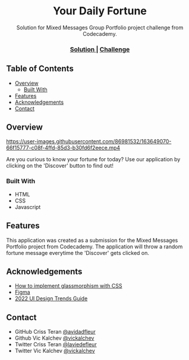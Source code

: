 <!-- Please update value in the {}  -->

<h1 align="center">Your Daily Fortune</h1>

<div align="center">
   Solution for Mixed Messages Group Portfolio project challenge from Codecademy.
</div>

<div align="center">
  <h3>
    <a href="https://vickalchev.github.io/mixed-messages/">
      Solution
    </a>
    <span> | </span>
    <a href="https://www.codecademy.com/paths/full-stack-engineer-career-path/tracks/fscp-22-portfolio-project-javascript-syntax/modules/fscp-22-mixed-messages/kanban_projects/mixed-messages">
      Challenge
    </a>
  </h3>
</div>

<!-- TABLE OF CONTENTS -->

## Table of Contents

- [Overview](#overview)
  - [Built With](#built-with)
- [Features](#features)
- [Acknowledgements](#acknowledgements)
- [Contact](#contact)

<!-- OVERVIEW -->

## Overview

https://user-images.githubusercontent.com/86981532/163649070-66f15777-c08f-4ffd-85d3-b30fd6f2eece.mp4

Are you curious to know your fortune for today? Use our application by clicking on the 'Discover' button to find out! 

### Built With

<!-- This section should list any major frameworks that you built your project using. Here are a few examples.-->

- HTML
- CSS
- Javascript

## Features

<!-- List the features of your application or follow the template. Don't share the figma file here :) -->

This application was created as a submission for the Mixed Messages Portfolio project from Codecademy.
The application will throw a random fortune message everytime the 'Discover' gets clicked on.

## Acknowledgements

<!-- This section should list any articles or add-ons/plugins that helps you to complete the project. This is optional but it will help you in the future. For exmpale -->

- [How to implement glassmorphism with CSS](https://blog.logrocket.com/implement-glassmorphism-css/)
- [Figma](https://www.figma.com/)
- [2022 UI Design Trends Guide](https://uxdesign.cc/2022-ui-design-trends-guide-22ddc386557b)

## Contact

- GitHub Criss Teran [@avidadfleur](https://github.com/avidadfleur)
- Github Vic Kalchev [@vickalchev](https://github.com/vickalchev)
- Twitter Criss Teran [@laviedefleur](https://twitter.com/laviedefleur)
- Twitter Vic Kalchev [@vickalchev](https://twitter.com/vickalchev)
